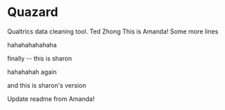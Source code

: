 # Quazard
Qualtrics data cleaning tool.
Ted Zhong
This is Amanda!
Some more lines

hahahahahahaha

finally -- this is sharon

hahahahah again

and this is sharon's version

Update readme from Amanda!

